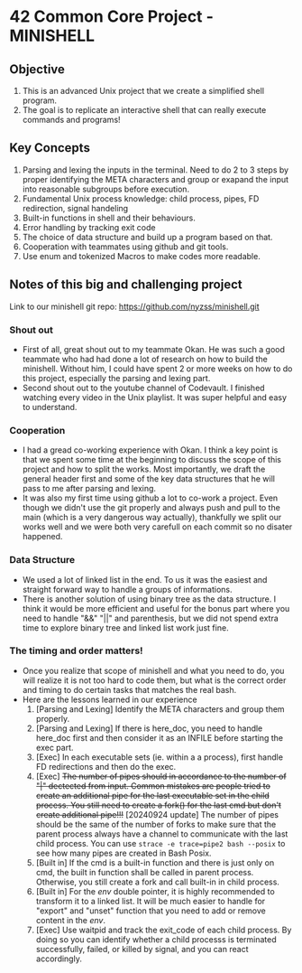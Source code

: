 # 42 Common Core Project - MINISHELL

## Objective

1. This is an advanced Unix project that we create a simplified shell program.
2. The goal is to replicate an interactive shell that can really execute commands and programs!

## Key Concepts

1. Parsing and lexing the inputs in the terminal. Need to do 2 to 3 steps by proper identifying the META characters and group or exapand the input into reasonable subgroups before execution.
2. Fundamental Unix process knowledge: child process, pipes, FD redirection, signal handeling
3. Built-in functions in shell and their behaviours.
4. Error handling by tracking exit code
5. The choice of data structure and build up a program based on that.
6. Cooperation with teammates using github and git tools.
7. Use enum and tokenized Macros to make codes more readable.

## Notes of this big and challenging project

Link to our minishell git repo: https://github.com/nyzss/minishell.git

### Shout out
- First of all, great shout out to my teammate Okan. He was such a good teammate who had had done a lot of research on how to build the minishell. Without him, I could have spent 2 or more weeks on how to do this project, especially the parsing and lexing part.
- Second shout out to the youtube channel of Codevault. I finished watching every video in the Unix playlist. It was super helpful and easy to understand. 
### Cooperation
- I had a gread co-working experience with Okan. I think a key point is that we spent some time at the beginning to discuss the scope of this project and how to split the works. Most importantly, we draft the general header first and some of the key data structures that he will pass to me after parsing and lexing.
- It was also my first time using github a lot to co-work a project. Even though we didn't use the git properly and always push and pull to the main (which is a very dangerous way actually), thankfully we split our works well and we were both very carefull on each commit so no disater happened.
### Data Structure
- We used a lot of linked list in the end. To us it was the easiest and straight forward way to handle a groups of informations.
- There is another solution of using binary tree as the data structure. I think it would be more efficient and useful for the bonus part where you need to handle "&&" "||" and parenthesis, but we did not spend extra time to explore binary tree and linked list work just fine.
### The timing and order matters!
- Once you realize that scope of minishell and what you need to do, you will realize it is not too hard to code them, but what is the correct order and timing to do certain tasks that matches the real bash.
- Here are the lessons learned in our experience
    1. [Parsing and Lexing] Identify the META characters and group them properly.
    2. [Parsing and Lexing] If there is here_doc, you need to handle here_doc first and then consider it as an INFILE before starting the exec part.
    3. [Exec] In each executable sets (ie. within a a process), first handle FD redirections and then do the exec.
    4. [Exec] ~~The number of pipes should in accordance to the number of "|" dectected from input. Common mistakes are people tried to create an additional pipe for the last executable set in the child process. You still need to create a fork() for the last cmd but don't create additional pipe!!!~~ [20240924 update] The number of pipes should be the same of the number of forks to make sure that the parent process always have a channel to communicate with the last child process. You can use ``` strace -e trace=pipe2 bash --posix ``` to see how many pipes are created in Bash Posix.
    5. [Built in] If the cmd is a built-in function and there is just only on cmd, the built in function shall be called in parent process. Otherwise, you still create a fork and call built-in in child process.
    6. [Built in] For the *env* double pointer, it is highly recommended to transform it to a linked list. It will be much easier to handle for "export" and "unset" function that you need to add or remove content in the *env*.
    7. [Exec] Use waitpid and track the exit_code of each child process. By doing so you can identify whether a child processs is terminated successfully, failed, or killed by signal, and you can react accordingly.
